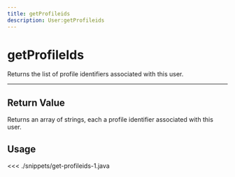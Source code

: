 ```yaml
---
title: getProfileids
description: User:getProfileids
---
```


# getProfileIds

Returns the list of profile identifiers associated with this user.

---

## Return Value

Returns an array of strings, each a profile identifier associated with this user.

## Usage

<<< ./snippets/get-profileids-1.java
